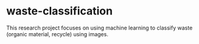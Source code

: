 # waste-classification
This research project focuses on using machine learning to classify waste (organic material, recycle) using images.
